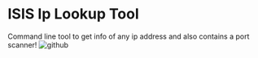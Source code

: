 # ISIS Ip Lookup Tool
Command line tool to get info of any ip address and also contains a port scanner!
![github](https://user-images.githubusercontent.com/93288496/139143369-f279dde7-cfc7-4798-97d9-317691b8ee15.jpg)
